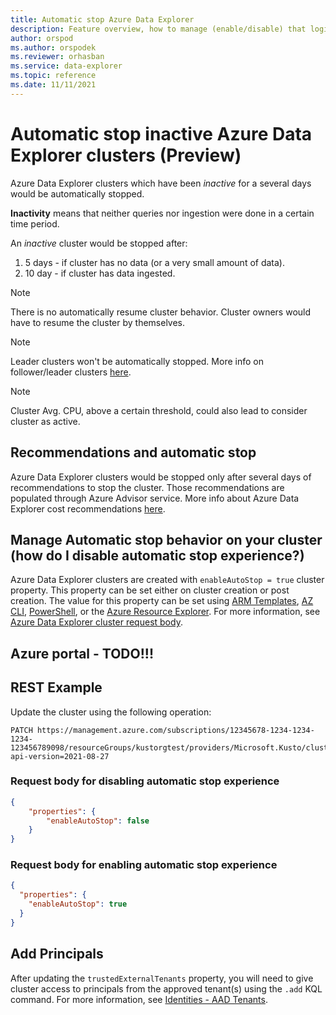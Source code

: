 ```yaml
---
title: Automatic stop Azure Data Explorer
description: Feature overview, how to manage (enable/disable) that logic
author: orspod
ms.author: orspodek
ms.reviewer: orhasban
ms.service: data-explorer
ms.topic: reference
ms.date: 11/11/2021
---
```

# Automatic stop inactive Azure Data Explorer clusters (Preview) 

Azure Data Explorer clusters which have been *inactive* for a several days would be automatically stopped.

**Inactivity** means that neither queries nor ingestion were done in a certain time period.

An *inactive* cluster would be stopped after:
1. 5 days - if cluster has no data (or a very small amount of data).
2. 10 day - if cluster has data ingested.

> [!NOTE]
> There is no automatically resume cluster behavior. Cluster owners would have to resume the cluster by themselves. 

> [!NOTE]
> Leader clusters won't be automatically stopped. More info on follower/leader clusters [here](./follower.md).

> [!NOTE]
> Cluster Avg. CPU, above a certain threshold, could also lead to consider cluster as active. 

## Recommendations and automatic stop

Azure Data Explorer clusters would be stopped only after several days of recommendations to stop the cluster. 
Those recommendations are populated through Azure Advisor service. More info about Azure Data Explorer cost recommendations [here](./azure-advisor.md#cost-recommendations).  

## Manage Automatic stop behavior on your cluster (how do I disable automatic stop experience?)

Azure Data Explorer clusters are created with `enableAutoStop = true` cluster property. 
This property can be set either on cluster creation or post creation.
The value for this property can be set using [ARM Templates](/azure/templates/microsoft.kusto/clusters?tabs=json#trustedexternaltenant-object), [AZ CLI](/cli/azure/kusto/cluster?view=azure-cli-latest#az_kusto_cluster_update-optional-parameters), [PowerShell](/powershell/module/az.kusto/new-azkustocluster), or the [Azure Resource Explorer](https://resources.azure.com/). For more information, see [Azure Data Explorer cluster request body](/rest/api/azurerekusto/clusters/createorupdate#request-body). 

## Azure portal - TODO!!!

## REST Example

Update the cluster using the following operation:

```http
PATCH https://management.azure.com/subscriptions/12345678-1234-1234-1234-123456789098/resourceGroups/kustorgtest/providers/Microsoft.Kusto/clusters/kustoclustertest?api-version=2021-08-27
```

### Request body for disabling automatic stop experience

```json
{
    "properties": { 
        "enableAutoStop": false 
    }
}
```

### Request body for enabling automatic stop experience

```json
{
  "properties": {
    "enableAutoStop": true
  }
}
```

## Add Principals  

After updating the `trustedExternalTenants` property, you will need to give cluster access to principals from the approved tenant(s) using the `.add` KQL command. For more information, see [Identities - AAD Tenants](./kusto/management/access-control/principals-and-identity-providers.md#aad-tenants).
